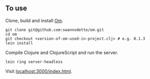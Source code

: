 ## To use

Clone, build and install [Om](https://github.com/swannodette/om).

```
git clone git@github.com:swannodette/om.git
cd om
git checkout <version-of-om-used-in-project.clj> # e.g. 0.1.3
lein install
```

Compile Clojure and ClojureScript and run the server.
```
lein ring server-headless
```

Visit [localhost:3000/index.html](http://localhost:3000/index.html).

